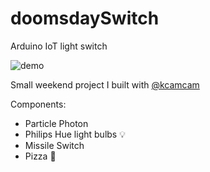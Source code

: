 # doomsdaySwitch
Arduino IoT light switch

![demo](demo.gif)

Small weekend project I built with [@kcamcam](https://github.com/kcamcam)

Components:
* Particle Photon
* Philips Hue light bulbs :bulb:
* Missile Switch
* Pizza :pizza:
